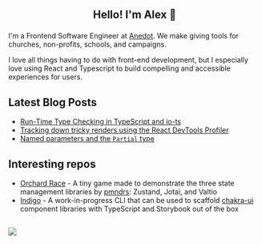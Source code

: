 ## <p align="center">Hello! I'm Alex 👋</p>

I'm a Frontend Software Engineer at <a href="https://www.anedot.com">Anedot</a>. We make giving tools for churches, non-profits, schools, and campaigns.

I love all things having to do with front-end development, but I especially love using React and Typescript to build compelling and accessible experiences for users.

## Latest Blog Posts

- [Run-Time Type Checking in TypeScript and io-ts](https://www.azavea.com/blog/2020/10/29/run-time-type-checking-in-typescript-with-io-ts/)
- [Tracking down tricky renders using the React DevTools Profiler](https://www.azavea.com/blog/2020/11/30/this-month-we-learned-october-2020/#tracking_down_tricky_renders_using_the_react_devtools_profiler)
- [Named parameters and the `Partial` type](https://blog.alkam.in/named-parameters-and-the-partial-type)

## Interesting repos

- [Orchard Race](https://github.com/alkamin/orchard-race) - A tiny game made to demonstrate the three state management libraries by [pmndrs](https://github.com/pmndrs): Zustand, Jotai, and Valtio
- [Indigo](https://github.com/alkamin/indigo) - A work-in-progress CLI that can be used to scaffold [chakra-ui](https://github.com/chakra-ui/chakra-ui) component libraries with TypeScript and Storybook out of the box

##

![ ](https://github-readme-stats.vercel.app/api/top-langs/?username=alkamin&layout=compact)
